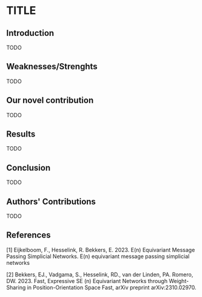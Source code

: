 # TITLE

## Introduction <!-- Vincent -->
TODO

## Weaknesses/Strenghts <!-- Luuk -->
TODO

## Our novel contribution <!-- Nin & Kristiyan -->
TODO

## Results <!-- Vincent -->
TODO

## Conclusion <!-- Kristiyan -->
TODO

## Authors' Contributions
TODO

## References
[1] Eijkelboom, F., Hesselink, R. Bekkers, E. 2023. E(n) Equivariant Message Passing Simplicial Networks. E(n) equivariant message passing simplicial networks

[2] Bekkers, EJ., Vadgama, S., Hesselink, RD., van der Linden, PA. Romero, DW. 2023. Fast, Expressive SE (n) Equivariant Networks through Weight-Sharing in Position-Orientation Space Fast, arXiv preprint arXiv:2310.02970.

